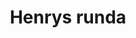 ---
title: Henrys runda
slug: henrys-runda
distance_km: 28.7
elevation_m: 341
asphalt_pct: 20
gravel_pct: 80
gpx_file: henrys.gpx
strava_link: https://www.strava.com/routes/henrys-runda
thumbnail: henrys.jpg
photos:
  - henrys-1.jpg
  - henrys-2.jpg
description: >
  Henrys runda är vår sons favoritrunda från Fryksås. Rundan tar dig ned via stora
  grusvägar till Hornberga där den passerar vackra Hornberga kapell. Från Hornberga går
  den sedan vidare ut i närbelägen vildmark. Efter några kilometrar dyker några bekanta
  områden upp för den vana Grönklittsbesökaren då rutten passerar några av områdets
  slalombackar.

  Med skidbackarna i ryggen börjar den riktiga utmaningen på rundan, klättringen tillbaka
  upp till Stormon. Väl uppe på Stormon väntar några mindre utförspartier innan de
  klassiska vägspåren leder tillbaka mot Fryksås. Den lite mer äventyrliga följer skidspåret
  mellan Grönklitt och Fryksås tillbaka, om orken tryter kan man även välja att följa
  asfaltsvägen från Grönklitt tillbaka till Fryksås.
---